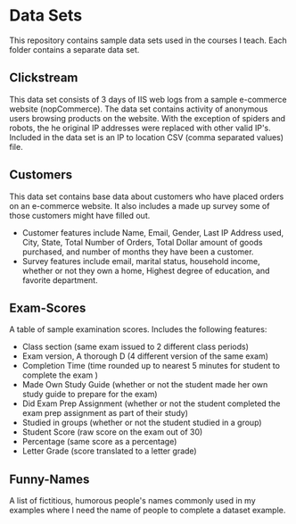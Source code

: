 # Data Sets

This repository contains sample data sets used in the courses I teach. Each folder contains a separate data set.

## Clickstream

This data set consists of 3 days of IIS web logs from a sample e-commerce website (nopCommerce). The data set contains activity of anonymous users browsing products on the website. With the exception of spiders and robots, the he original IP addresses were replaced with other valid IP's. Included in the data set is an IP to location CSV (comma separated values) file.

## Customers
This data set contains base data about customers who have placed orders on an e-commerce website. It also includes a made up survey some of those customers might have filled out.  

- Customer features include Name, Email, Gender, Last IP Address used, City, State, Total Number of Orders, Total Dollar amount of goods purchased, and number of months they have been a customer.  
- Survey features include email, marital status, household income, whether or not they own a home, Highest degree of education, and favorite department.


## Exam-Scores

A table of sample examination scores. Includes the following features:

- Class section (same exam issued to 2 different class periods)
- Exam version, A thorough D (4 different version of the same exam)
- Completion Time (time rounded up to nearest 5 minutes for student to complete the exam )
- Made Own Study Guide (whether or not the student made her own study guide to prepare for the exam)
- Did Exam Prep Assignment (whether or not the student completed the exam prep assignment as part of their study)
- Studied in groups (whether or not the student studied in a group)
- Student Score (raw score on the exam out of 30)
- Percentage (same score as a percentage)
- Letter Grade (score translated to a letter grade)

## Funny-Names

A list of fictitious, humorous people's names commonly used in my examples where I need the name of people to complete a dataset example.
